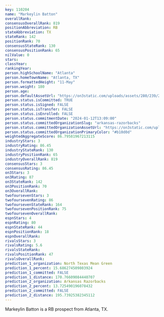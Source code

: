 ```yaml
---
key: 110204
name: "Markeylin Batton"
overallRank: 
consensusOverallRank: 819
positionAbbreviation: RB
stateAbbreviation: TX
stateRank: 142
positionRank: 70
consensusStateRank: 130
consensusPositionRank: 65
nilValue: 0
stars: 
classYear: 
rankingYear: 
person.highSchoolName: "Atlanta"
person.homeTownName: "Atlanta, TX"
person.formattedHeight: "11-May"
person.weight: 180
person.age: 
person.defaultAssetUrl: "https://on3static.com/uploads/assets/280/239/239280.png"
person.status.isCommitted: TRUE
person.status.isSigned: FALSE
person.status.isTransfer: FALSE
person.status.isEnrolled: FALSE
person.status.commitmentDate: "2024-01-12T13:09:00"
person.status.committedOrganizationSlug: "arkansas-razorbacks"
person.status.committedOrganizationAssetUrl: "https://on3static.com/uploads/assets/748/149/149748.svg"
person.status.committedOrganizationPrimaryColor: "#b10d0d"
weightedAggregateScore: 86.79581967213115
industryStars: 3
industryRating: 86.45
industryStateRank: 130
industryPositionRank: 65
industryOverallRank: 819
consensusStars: 3
consensusRating: 86.45
on3Stars: 3
on3Rating: 87
on3StateRank: 142
on3PositionRank: 70
on3OverallRank: 
twofoursevenStars: 3
twofoursevenRating: 86
twofoursevenStateRank: 164
twofoursevenPositionRank: 75
twofoursevenOverallRank: 
espnStars: 4
espnRating: 80
espnStateRank: 44
espnPositionRank: 18
espnOverallRank: 
rivalsStars: 3
rivalsRating: 5.6
rivalsStateRank: 
rivalsPositionRank: 47
rivalsOverallRank: 
prediction_1_organization: North Texas Mean Green
prediction_1_percent: 15.686274509803924
prediction_1_committed: FALSE
prediction_1_distance: 170.76609084440707
prediction_2_organization: Arkansas Razorbacks
prediction_2_percent: 13.725490196078432
prediction_2_committed: FALSE
prediction_2_distance: 195.73925382345112
---
```

Markeylin Batton is a RB prospect from Atlanta, TX.